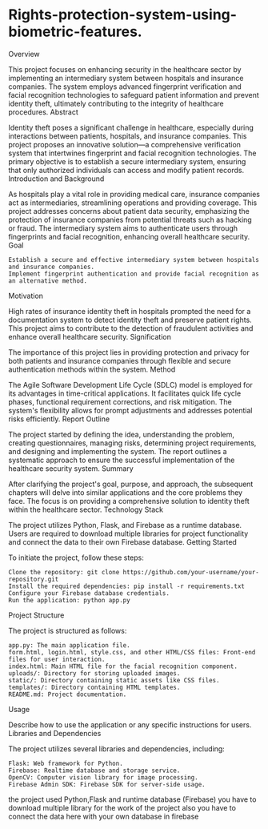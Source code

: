 # Rights-protection-system-using-biometric-features.
Overview

This project focuses on enhancing security in the healthcare sector by implementing an intermediary system between hospitals and insurance companies. The system employs advanced fingerprint verification and facial recognition technologies to safeguard patient information and prevent identity theft, ultimately contributing to the integrity of healthcare procedures.
Abstract

Identity theft poses a significant challenge in healthcare, especially during interactions between patients, hospitals, and insurance companies. This project proposes an innovative solution—a comprehensive verification system that intertwines fingerprint and facial recognition technologies. The primary objective is to establish a secure intermediary system, ensuring that only authorized individuals can access and modify patient records.
Introduction and Background

As hospitals play a vital role in providing medical care, insurance companies act as intermediaries, streamlining operations and providing coverage. This project addresses concerns about patient data security, emphasizing the protection of insurance companies from potential threats such as hacking or fraud. The intermediary system aims to authenticate users through fingerprints and facial recognition, enhancing overall healthcare security.
Goal

    Establish a secure and effective intermediary system between hospitals and insurance companies.
    Implement fingerprint authentication and provide facial recognition as an alternative method.

Motivation

High rates of insurance identity theft in hospitals prompted the need for a documentation system to detect identity theft and preserve patient rights. This project aims to contribute to the detection of fraudulent activities and enhance overall healthcare security.
Signification

The importance of this project lies in providing protection and privacy for both patients and insurance companies through flexible and secure authentication methods within the system.
Method

The Agile Software Development Life Cycle (SDLC) model is employed for its advantages in time-critical applications. It facilitates quick life cycle phases, functional requirement corrections, and risk mitigation. The system's flexibility allows for prompt adjustments and addresses potential risks efficiently.
Report Outline

The project started by defining the idea, understanding the problem, creating questionnaires, managing risks, determining project requirements, and designing and implementing the system. The report outlines a systematic approach to ensure the successful implementation of the healthcare security system.
Summary

After clarifying the project's goal, purpose, and approach, the subsequent chapters will delve into similar applications and the core problems they face. The focus is on providing a comprehensive solution to identity theft within the healthcare sector.
Technology Stack

The project utilizes Python, Flask, and Firebase as a runtime database. Users are required to download multiple libraries for project functionality and connect the data to their own Firebase database.
Getting Started

To initiate the project, follow these steps:

    Clone the repository: git clone https://github.com/your-username/your-repository.git
    Install the required dependencies: pip install -r requirements.txt
    Configure your Firebase database credentials.
    Run the application: python app.py

Project Structure

The project is structured as follows:

    app.py: The main application file.
    form.html, login.html, style.css, and other HTML/CSS files: Front-end files for user interaction.
    index.html: Main HTML file for the facial recognition component.
    uploads/: Directory for storing uploaded images.
    static/: Directory containing static assets like CSS files.
    templates/: Directory containing HTML templates.
    README.md: Project documentation.

Usage

Describe how to use the application or any specific instructions for users.
Libraries and Dependencies

The project utilizes several libraries and dependencies, including:

    Flask: Web framework for Python.
    Firebase: Realtime database and storage service.
    OpenCV: Computer vision library for image processing.
    Firebase Admin SDK: Firebase SDK for server-side usage.



the project used Python,Flask and runtime database (Firebase) 
you have to download multiple library for the work of the project
also you have to connect the data here with your own database in firebase
